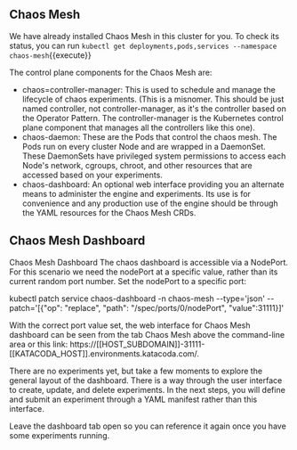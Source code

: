 ## Chaos Mesh

We have already installed Chaos Mesh in this cluster for you.
To check its status, you can run 
`kubectl get deployments,pods,services --namespace chaos-mesh`{{execute}}

The control plane components for the Chaos Mesh are:

- chaos=controller-manager: This is used to schedule and manage the lifecycle of chaos experiments. (This is a misnomer. This should be just named controller, not controller-manager, as it's the controller based on the Operator Pattern. The controller-manager is the Kubernetes control plane component that manages all the controllers like this one).
- chaos-daemon: These are the Pods that control the chaos mesh. The Pods run on every cluster Node and are wrapped in a DaemonSet. These DaemonSets have privileged system permissions to access each Node's network, cgroups, chroot, and other resources that are accessed based on your experiments.
- chaos-dashboard: An optional web interface providing you an alternate means to administer the engine and experiments. Its use is for convenience and any production use of the engine should be through the YAML resources for the Chaos Mesh CRDs.


## Chaos Mesh Dashboard
Chaos Mesh Dashboard
The chaos dashboard is accessible via a NodePort. For this scenario we need the nodePort at a specific value, rather than its current random port number. Set the nodePort to a specific port:

kubectl patch service chaos-dashboard -n chaos-mesh --type='json' --patch='[{"op": "replace", "path": "/spec/ports/0/nodePort", "value":31111}]'

With the correct port value set, the web interface for Chaos Mesh dashboard can be seen from the tab Chaos Mesh above the command-line area or this link: https://[[HOST_SUBDOMAIN]]-31111-[[KATACODA_HOST]].environments.katacoda.com/.

There are no experiments yet, but take a few moments to explore the general layout of the dashboard. There is a way through the user interface to create, update, and delete experiments. In the next steps, you will define and submit an experiment through a YAML manifest rather than this interface.

Leave the dashboard tab open so you can reference it again once you have some experiments running.
